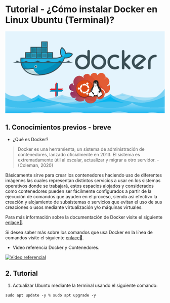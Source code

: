 # Tutorial - ¿Cómo instalar Docker en Linux Ubuntu (Terminal)?
![Imagen Inicial](./images/DockerUbuntu.png "Imagen inicial")

## 1. Conocimientos previos - breve
  * ¿Qué es Docker?
 
 >Docker es una herramienta, un sistema de administración de contenedores, lanzado oficialmente en 2013. El sistema es extremadamente útil al escalar, actualizar y migrar a otro servidor. - (Coleman, 2020)
 
 Básicamente sirve para crear los contenedores haciendo uso de diferentes imágenes las cuales representan distintos servicios a usar en los sistemas operativos donde se trabajará, estos espacios alojados y considerados como contenedores pueden ser fácilmente configurados a partir de la ejecución de comandos que ayuden en el proceso, siendo así efectivo la creación y alojamiento de subsistemas o servicios que evitan el uso de sus creaciones o usos mediante virtualización y/o máquinas virtuales.
 
 Para más información sobre la documentación de Docker visite el siguiente [enlace🔗](https://docs.docker.com/).
 
 Si desea saber más sobre los comandos que usa Docker en la línea de comandos visite el siguiente [enlace🔗](https://docs.docker.com/engine/reference/commandline/cli/).
 
 * Video referencia Docker y Contenedores.
 
 [![Video referencial](https://img.youtube.com/vi/kkfZs0vJFyU/0.jpg)](https://www.youtube.com/watch?v=kkfZs0vJFyU)

 ## 2. Tutorial

 1. Actualizar Ubuntu mediante la terminal usando el siguiente comando:
 ```
 sudo apt update -y % sudo apt upgrade -y
 ```
